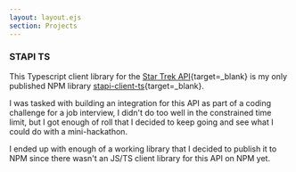 ```yaml
---
layout: layout.ejs
section: Projects
---
```

### STAPI TS

This Typescript client library for the [Star Trek API](https://stapi.co){target=_blank} is my only published NPM library [stapi-client-ts](https://www.npmjs.com/package/stapi-client-ts){target=_blank}.

I was tasked with building an integration for this API as part of a coding challenge for a job interview, I didn't do too well in the constrained time limit, but I got enough of roll that I decided to keep going and see what I could do with a mini-hackathon.

I ended up with enough of a working library that I decided to publish it to NPM since there wasn't an JS/TS client library for this API on NPM yet.
